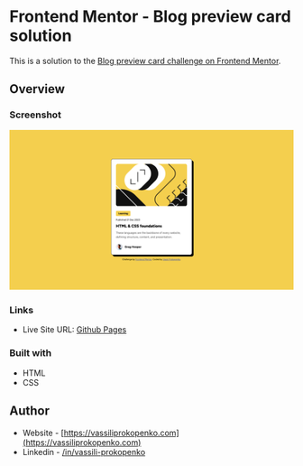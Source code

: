 # Frontend Mentor - Blog preview card solution

This is a solution to the [Blog preview card challenge on Frontend Mentor](https://www.frontendmentor.io/challenges/blog-preview-card-ckPaj01IcS).

## Overview

### Screenshot

![](./screenshot.jpg)

### Links

- Live Site URL: [Github Pages](https://vassiliproko.github.io/blog-preview-card-main)

### Built with

- HTML
- CSS

## Author

- Website - [https://vassiliprokopenko.com](https://vassiliprokopenko.com)
- Linkedin - [/in/vassili-prokopenko](https://www.linkedin.com/in/vassili-prokopenko/)
